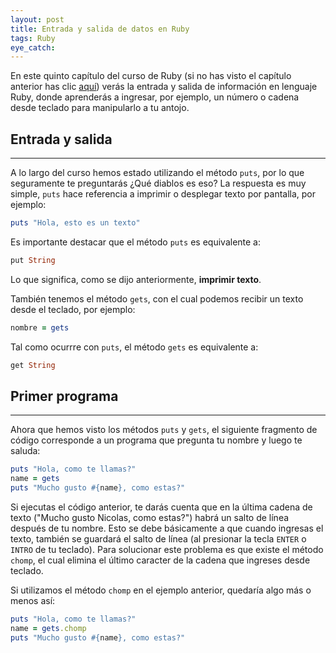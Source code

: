 ```yaml
---
layout: post
title: Entrada y salida de datos en Ruby
tags: Ruby
eye_catch:
---
```


En este quinto capítulo del curso de Ruby (si no has visto el capítulo anterior has clic [aquí](https://nisoto.github.io/2017/04/04/datos-elementales-ruby/)) verás la entrada y salida de información en lenguaje Ruby, donde aprenderás a ingresar, por ejemplo, un número o cadena desde teclado para manipularlo a tu antojo.

<!--more-->

## Entrada y salida
-------------------

A lo largo del curso hemos estado utilizando el método `puts`, por lo que seguramente te preguntarás ¿Qué diablos es eso? La respuesta es muy simple, `puts` hace referencia a imprimir o desplegar texto por pantalla, por ejemplo:

``` ruby
puts "Hola, esto es un texto"
```

Es importante destacar que el método `puts` es equivalente a:

``` ruby
put String
```

Lo que significa, como se dijo anteriormente, **imprimir texto**.

También tenemos el método `gets`, con el cual podemos recibir un texto desde el teclado, por ejemplo:

``` ruby
nombre = gets
```

Tal como ocurrre con `puts`, el método `gets` es equivalente a:

``` ruby
get String
```

## Primer programa
------------------

Ahora que hemos visto los métodos `puts` y `gets`, el siguiente fragmento de código corresponde a un programa que pregunta tu nombre y luego te saluda:

``` ruby
puts "Hola, como te llamas?"
name = gets
puts "Mucho gusto #{name}, como estas?"
```

Si ejecutas el código anterior, te darás cuenta que en la última cadena de texto ("Mucho gusto Nicolas, como estas?") habrá un salto de línea después de tu nombre. Esto se debe básicamente a que cuando ingresas el texto, también se guardará el salto de línea (al presionar la tecla `ENTER` o `INTRO` de tu teclado). Para solucionar este problema es que existe el método `chomp`, el cual elimina el último caracter de la cadena que ingreses desde teclado.

Si utilizamos el método `chomp` en el ejemplo anterior, quedaría algo más o menos así:

``` ruby
puts "Hola, como te llamas?"
name = gets.chomp
puts "Mucho gusto #{name}, como estas?"
```
